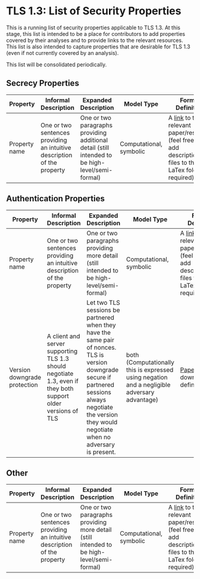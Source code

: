 # TLS 1.3: List of Security Properties

This is a running list of security properties applicable to TLS 1.3. At this stage, this list is intended to be a place for contributors to add properties covered by their analyses and to provide links to the relevant resources. This list is also intended to capture properties that are desirable for TLS 1.3 (even if not currently covered by an analysis). 

This list will be consolidated periodically. 

## Secrecy Properties

Property | Informal Description | Expanded Description | Model Type | Formal Definition
------------ | ------------ | ------------------------- | ------------ | ------------ 
Property name | One or two sentences providing an intuitive description of the property | One or two paragraphs providing additional detail (still intended to be high-level/semi-formal) | Computational, symbolic | A [link](https://guides.github.com/features/mastering-markdown/) to the relevant paper/resource (feel free to add description files to the LaTex folder if required)

## Authentication Properties 

Property | Informal Description | Expanded Description | Model Type | Formal Definition
------------ | ------------ | ------------------------- | ------------ | ------------ 
Property name | One or two sentences providing an intuitive description of the property | One or two paragraphs providing more detail (still intended to be high-level/semi-formal)  | Computational, symbolic | A [link](https://guides.github.com/features/mastering-markdown/) to the relevant paper/resource (feel free to add description files to the LaTex folder if required)
Version downgrade protection | A client and server supporting TLS 1.3 should negotiate 1.3, even if they both support older versions of TLS | Let two TLS sessions be partnered when they have the same pair of nonces. TLS is version downgrade secure if partnered sessions always negotiate the version they would negotiate when no adversary is present. | both (Computationally this is expressed using negation and a negligible adversary advantage) | [Paper](http://eprint.iacr.org/2016/072.pdf) on downgrade definitions. 

## Other

Property | Informal Description | Expanded Description | Model Type | Formal Definition
------------ | ------------ | ------------------------- | ------------ | ------------ 
Property name | One or two sentences providing an intuitive description of the property | One or two paragraphs providing more detail (still intended to be high-level/semi-formal) | Computational, symbolic | A [link](https://guides.github.com/features/mastering-markdown/) to the relevant paper/resource (feel free  to add description files to the LaTex folder if required)